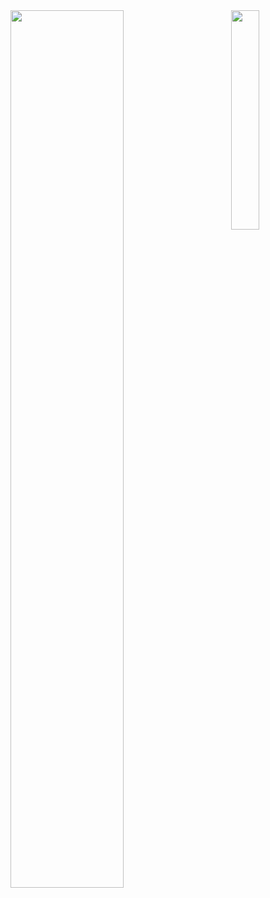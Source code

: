 <img align="left" width="60%" src="https://github-readme-stats.vercel.app/api?username=tomrlh&theme=dark&show_icons=true" />

<img align="right" width="30%" src="https://github-readme-stats.vercel.app/api/top-langs/?username=tomrlh&layout=compact&theme=dark&show_icons=true" />
